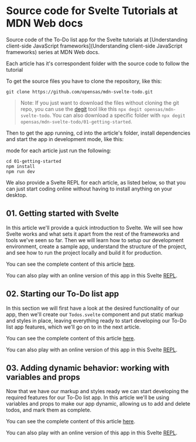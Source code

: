 
# Source code for Svelte Tutorials at MDN Web docs

Source code of the To-Do list app for the Svelte tutorials at [Understanding client-side JavaScript frameworks](Understanding client-side JavaScript frameworks) series at MDN Web docs.

Each article has it's correspondent folder with the source code to follow the tutorial

To get the source files you have to clone the repository, like this:

```shell
git clone https://github.com/opensas/mdn-svelte-todo.git
```

> Note: If you just want to download the files without cloning the git repo, you can use the [degit](https://github.com/Rich-Harris/degit) tool like this `npx degit opensas/mdn-svelte-todo`. You can also download a specific folder with `npx degit opensas/mdn-svelte-todo/01-getting-started`.

Then to get the app running, cd into the article's folder, install dependencies and start the app in development mode, like this:

mode for each article just run the following:

```
cd 01-getting-started
npm install
npm run dev
```

We also provide a Svelte REPL for each article, as listed below, so that you can just start coding online without having to install anything on your desktop.

## 01. Getting started with Svelte

In this article we'll provide a quick introduction to Svelte. We will see how Svelte works and what sets it apart from the rest of the frameworks and tools we've seen so far. Then we will learn how to setup our development environment, create a sample app, understand the structure of the project, and see how to run the project locally and build it for production.

You can see the complete content of this article [here](https://developer.mozilla.org/en-US/docs/Learn/Tools_and_testing/Client-side_JavaScript_frameworks/Svelte_getting_started).

You can also play with an online version of this app in this Svelte [REPL](https://svelte.dev/repl/fc68b4f059d34b9c84fa042d1cce586c?version=3.23.2).

## 02. Starting our To-Do list app

In this section we will first have a look at the desired functionality of our app, then we'll create our `Todos.svelte` component and put static markup and styles in place, leaving everything ready to start developing our To-Do list app features, which we'll go on to in the next article. 

You can see the complete content of this article [here](https://developer.mozilla.org/en-US/docs/Learn/Tools_and_testing/Client-side_JavaScript_frameworks/Svelte_starting_our_todo_app).

You can also play with an online version of this app in this Svelte [REPL](https://svelte.dev/repl/b7b831ea3a354d3789cefbc31e2ca495?version=3.23.2).

## 03. Adding dynamic behavior: working with variables and props

Now that we have our markup and styles ready we can start developing the required features for our To-Do list app. In this article we'll be using variables and props to make our app dynamic, allowing us to add and delete todos, and mark them as complete. 

You can see the complete content of this article [here](https://developer.mozilla.org/en-US/docs/Learn/Tools_and_testing/Client-side_JavaScript_frameworks/Svelte_adding_dynamic_behavior).

You can also play with an online version of this app in this Svelte [REPL](https://svelte.dev/repl/c862d964d48d473ca63ab91709a0a5a0?version=3.23.2).
